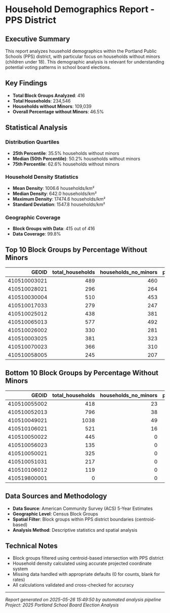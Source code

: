 # Household Demographics Report - PPS District

## Executive Summary

This report analyzes household demographics within the Portland Public Schools (PPS) district,
with particular focus on households without minors (children under 18). This demographic analysis
is relevant for understanding potential voting patterns in school board elections.

## Key Findings

- **Total Block Groups Analyzed**: 416
- **Total Households**: 234,546
- **Households without Minors**: 109,039
- **Overall Percentage without Minors**: 46.5%

## Statistical Analysis

### Distribution Quartiles
- **25th Percentile**: 35.5% households without minors
- **Median (50th Percentile)**: 50.2% households without minors
- **75th Percentile**: 62.6% households without minors

### Household Density Statistics
- **Mean Density**: 1006.6 households/km²
- **Median Density**: 642.0 households/km²
- **Maximum Density**: 17474.6 households/km²
- **Standard Deviation**: 1547.8 households/km²

### Geographic Coverage
- **Block Groups with Data**: 415 out of 416
- **Data Coverage**: 99.8%

## Top 10 Block Groups by Percentage Without Minors

|        GEOID |   total_households |   households_no_minors |   pct_households_no_minors |   household_density |   area_km2 |
|-------------:|-------------------:|-----------------------:|---------------------------:|--------------------:|-----------:|
| 410510003021 |                489 |                    460 |                       94.1 |               558.9 |      0.875 |
| 410510028021 |                296 |                    264 |                       89.2 |               614.1 |      0.482 |
| 410510030004 |                510 |                    453 |                       88.8 |               636.7 |      0.801 |
| 410510017033 |                279 |                    247 |                       88.5 |               609.2 |      0.458 |
| 410510025012 |                438 |                    381 |                       87   |               922.1 |      0.475 |
| 410510065013 |                577 |                    492 |                       85.3 |               241   |      2.394 |
| 410510026002 |                330 |                    281 |                       85.2 |               628.6 |      0.525 |
| 410510003025 |                381 |                    323 |                       84.8 |               481.7 |      0.791 |
| 410510070023 |                366 |                    310 |                       84.7 |                13.1 |     27.981 |
| 410510058005 |                245 |                    207 |                       84.5 |               181.9 |      1.347 |

## Bottom 10 Block Groups by Percentage Without Minors

|        GEOID |   total_households |   households_no_minors |   pct_households_no_minors |   household_density |   area_km2 |
|-------------:|-------------------:|-----------------------:|---------------------------:|--------------------:|-----------:|
| 410510055002 |                418 |                     23 |                        5.5 |              3166.7 |      0.132 |
| 410510052013 |                796 |                     38 |                        4.8 |              2145.6 |      0.371 |
| 410510049021 |               1038 |                     49 |                        4.7 |              5463.2 |      0.19  |
| 410510106021 |                521 |                     16 |                        3.1 |               626.2 |      0.832 |
| 410510050022 |                445 |                      0 |                        0   |               789   |      0.564 |
| 410510056023 |                135 |                      0 |                        0   |               535.7 |      0.252 |
| 410510050021 |                325 |                      0 |                        0   |              1359.8 |      0.239 |
| 410510051031 |                217 |                      0 |                        0   |              1695.3 |      0.128 |
| 410510106012 |                119 |                      0 |                        0   |               414.6 |      0.287 |
| 410519800001 |                  0 |                      0 |                        0   |                 0   |     11.665 |

## Data Sources and Methodology

- **Data Source**: American Community Survey (ACS) 5-Year Estimates
- **Geographic Level**: Census Block Groups
- **Spatial Filter**: Block groups within PPS district boundaries (centroid-based)
- **Analysis Method**: Descriptive statistics and spatial analysis

## Technical Notes

- Block groups filtered using centroid-based intersection with PPS district
- Household density calculated using accurate projected coordinate system
- Missing data handled with appropriate defaults (0 for counts, blank for rates)
- All calculations validated and cross-checked for accuracy

---
*Report generated on 2025-05-26 15:49:50 by automated analysis pipeline*
*Project: 2025 Portland School Board Election Analysis*

